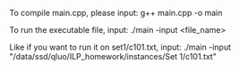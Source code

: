 To compile main.cpp, please input:
g++ main.cpp -o main

To run the executable file, input:
./main -input <file_name>

Like if you want to run it on set1/c101.txt, input:
./main -input "/data/ssd/qluo/ILP_homework/instances/Set 1/c101.txt"